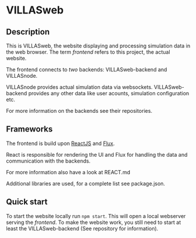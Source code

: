 # VILLASweb

## Description

This is VILLASweb, the website displaying and processing simulation data in the web browser.
The term _frontend_ refers to this project, the actual website.

The frontend connects to _two_ backends: VILLASweb-backend and VILLASnode.

VILLASnode provides actual simulation data via websockets.
VILLASweb-backend provides any other data like user acounts, simulation configuration etc.

For more information on the backends see their repositories.

## Frameworks

The frontend is build upon [ReactJS](https://facebook.github.io/react/) and [Flux](https://facebook.github.io/flux/).

React is responsible for rendering the UI and Flux for handling the data and communication with the backends.

For more information also have a look at REACT.md

Additional libraries are used, for a complete list see package.json.

## Quick start

To start the website locally run `npm start`. This will open a local webserver serving the _frontend_. To make the website work, you still need to start at least the VILLASweb-backend (See repository for information).

